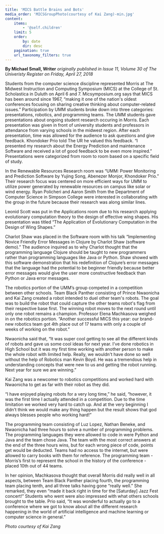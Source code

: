 ```yaml
---
title: 'MICS Battle Brains and Bots'
media_order: 'MICSGroupPhoto(courtesy of Kai Zang)-min.jpg'
content:
    items:
        - '@self.children'
    limit: 5
    order:
        by: date
        dir: desc
    pagination: true
    url_taxonomy_filters: true
---
```


**By Michael Small, Writer** _originally published in Issue 11, Volume 30 of The Univeristy Register on Friday, April 27, 2018_

Students from the computer science discipline represented Morris at The Midwest Instruction and Computing Symposium (MICS) at the College of St. Scholastica in Duluth on April 6 and 7. Micsymposium.org says that MICS has been around since 1967, “making it one of the nation's oldest conferences focusing on sharing creative thinking about computer-related issues.” Participation by UMM students broke down into three categories: presentations, robotics, and programming teams.
The UMM students gave presentations about ongoing student research occuring in Morris. Each presentation was given in front of university students and professors in attendance from varying schools in the midwest region. After each presentation, time was allowed for the audience to ask questions and give feedback. Khondoker Prio told The UR he valued this feedback. “I presented my research about the Energy Prediction and maintenance Software and received a lot of good feedback to be even more inspired.” Presentations were categorized from room to room based on a specific field of study.

In the Renewable Resources Research room was “UMM: Power Monitoring and Prediction Software by Yujing Song, Abenezer Monjor, Khondoker Prio.” Their research focus was centered on more efficient ways for UMM to utilize power generated by renewable resources on campus like solar or wind energy. Ryan Policheri and Aaron Smith from the Department of Computer Science in Simpson College were interested in collaborating with the group in the future because their research was along similar lines.

Leonid Scott was put in the Applications room due to his research applying evolutionary computation theory to the design of effective wing shapes. His presentation was titled “The Application of Evolutionary Computation in the Design of Wing Shapes.”

Charlot Shaw was placed in the Software room with his talk “Implementing Novice Friendly Error Messages in Clojure by Charlot Shaw (software demo).” The audience inquired as to why Charlot thought that the programming language Clojure should be taught to new programmers rather than programming languages like Java or Python. Shaw showed with this software demonstration that his redefinition of Clojure’s error messages that the language had the potential to be beginner friendly because better error messages would give the user more constructive feedback than Python or Java error messages.

The robotics portion of the UMM’s group competed in a competition between other schools. Team Black Panther consisting of Prince Nwaonicha and Kai Zang created a robot intended to duel other team's robots. The goal was to build the robot that could capture the other teams robot's flag from their respective base first. The winning robot moves to the next round until only one robot remains a champion. Professor Elena Machkasova weighed in on the robotics portion. “Another successful MICS this year: our brand-new robotics team got 4th place out of 17 teams with only a couple of weeks of working on the robot.”

Nwaonicha said that, “It was super cool getting to see all the different kinds of robots and gave us some cool ideas for next year. I've done robotics in High School but it was my first time working with another person to make the whole robot with limited help. Really, we wouldn't have done so well without the help of Robotics man Kevin Boyd. He was a tremendous help in understanding concepts that were new to us and getting the robot running. Next year for sure we are winning.”

Kai Zang was a newcomer to robotics competitions and worked hard with Nwaonicha to get as far with their robot as they did. 

“I have enjoyed playing robots for a very long time,” he said, “however, it was the first time I actually attended in a competition. Due to the time limitation we worked very hard to catch up. And at the very beginning I didn’t think we would make any thing happen but the result shows that god always blesses people who working hard!”

The programming team consisting of Luz Lopez, Nathan Beneke, and Nwaonicha had three hours to solve a number of programming problems. The programming languages they were allowed to code in were Python and Java and the team chose Java. The team with the most correct answers at the end of the three hours wins, but for each wrong piece of code, points get would be deducted. Teams had no access to the internet, but were allowed to carry books with them for reference. The programming team - Morris’s first to represent the school in the history of the conference - placed 10th out of 44 teams.

In her opinion, Machkasova thought that overall Morris did really well in all aspects, between Team Black Panther placing fourth, the programming team placing tenth, and all three talks having gone “really well.” She remarked, they even “made it back right in time for the [Saturday] Jazz Fest concert!” Students who went were also impressed with what others schools brought to the table. Prio said, “It was wonderful to actually go to a conference where we got to know about all the different research happening in the world of artificial intelligence and machine learning or computer science in general.”
            
_Photo courtesy of Kai Zang_